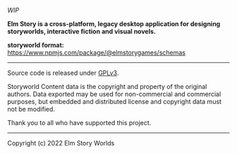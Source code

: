 _WIP_

**Elm Story is a cross-platform, legacy desktop application for designing storyworlds, interactive fiction and visual novels.**

**storyworld format:** https://www.npmjs.com/package/@elmstorygames/schemas

---

Source code is released under [GPLv3](https://www.gnu.org/licenses/gpl-3.0.txt).

Storyworld Content data is the copyright and property of the original authors. Data exported may be used for non-commercial and commercial purposes, but embedded and distributed license and copyright data must not be modified.

Thank you to all who have supported this project.

---

Copyright (c) 2022 Elm Story Worlds
